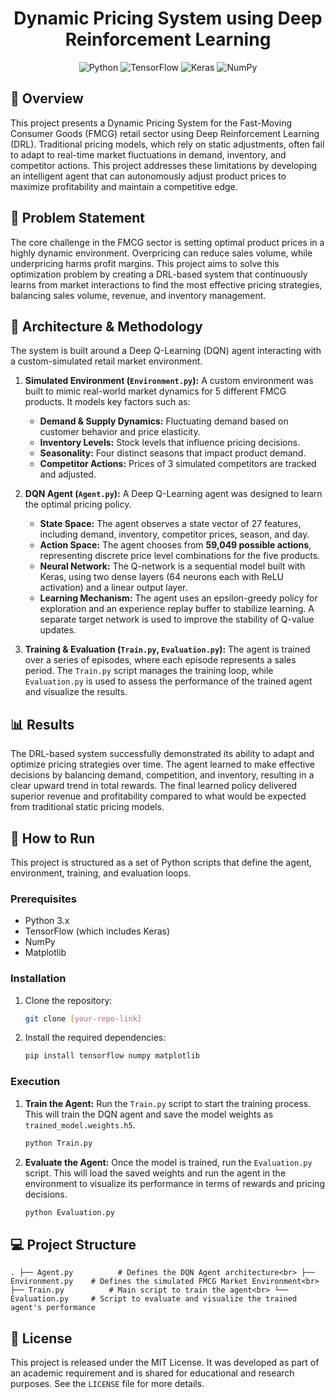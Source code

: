 <div align="center">

# Dynamic Pricing System using Deep Reinforcement Learning

![Python](https://img.shields.io/badge/Python-3776AB?style=for-the-badge&logo=python&logoColor=white) ![TensorFlow](https://img.shields.io/badge/TensorFlow-%23FF6F00.svg?style=for-the-badge&logo=TensorFlow&logoColor=white) ![Keras](https://img.shields.io/badge/Keras-%23D00000.svg?style=for-the-badge&logo=Keras&logoColor=white) ![NumPy](https://img.shields.io/badge/numpy-%23013243.svg?style=for-the-badge&logo=numpy&logoColor=white)

</div>

## 📝 Overview

This project presents a Dynamic Pricing System for the Fast-Moving Consumer Goods (FMCG) retail sector using Deep Reinforcement Learning (DRL). Traditional pricing models, which rely on static adjustments, often fail to adapt to real-time market fluctuations in demand, inventory, and competitor actions. This project addresses these limitations by developing an intelligent agent that can autonomously adjust product prices to maximize profitability and maintain a competitive edge.

## 🎯 Problem Statement

The core challenge in the FMCG sector is setting optimal product prices in a highly dynamic environment. Overpricing can reduce sales volume, while underpricing harms profit margins. This project aims to solve this optimization problem by creating a DRL-based system that continuously learns from market interactions to find the most effective pricing strategies, balancing sales volume, revenue, and inventory management.

## 🤖 Architecture & Methodology

The system is built around a Deep Q-Learning (DQN) agent interacting with a custom-simulated retail market environment.

1.  **Simulated Environment (`Environment.py`):** A custom environment was built to mimic real-world market dynamics for 5 different FMCG products. It models key factors such as:
    * **Demand & Supply Dynamics:** Fluctuating demand based on customer behavior and price elasticity.
    * **Inventory Levels:** Stock levels that influence pricing decisions.
    * **Seasonality:** Four distinct seasons that impact product demand.
    * **Competitor Actions:** Prices of 3 simulated competitors are tracked and adjusted.

2.  **DQN Agent (`Agent.py`):** A Deep Q-Learning agent was designed to learn the optimal pricing policy.
    * **State Space:** The agent observes a state vector of 27 features, including demand, inventory, competitor prices, season, and day.
    * **Action Space:** The agent chooses from **59,049 possible actions**, representing discrete price level combinations for the five products.
    * **Neural Network:** The Q-network is a sequential model built with Keras, using two dense layers (64 neurons each with ReLU activation) and a linear output layer.
    * **Learning Mechanism:** The agent uses an epsilon-greedy policy for exploration and an experience replay buffer to stabilize learning. A separate target network is used to improve the stability of Q-value updates.

3.  **Training & Evaluation (`Train.py`, `Evaluation.py`):** The agent is trained over a series of episodes, where each episode represents a sales period. The `Train.py` script manages the training loop, while `Evaluation.py` is used to assess the performance of the trained agent and visualize the results.

## 📊 Results

The DRL-based system successfully demonstrated its ability to adapt and optimize pricing strategies over time. The agent learned to make effective decisions by balancing demand, competition, and inventory, resulting in a clear upward trend in total rewards. The final learned policy delivered superior revenue and profitability compared to what would be expected from traditional static pricing models.

## 🚀 How to Run

This project is structured as a set of Python scripts that define the agent, environment, training, and evaluation loops.

### Prerequisites

* Python 3.x
* TensorFlow (which includes Keras)
* NumPy
* Matplotlib

### Installation

1.  Clone the repository:
    ```bash
    git clone [your-repo-link]
    ```

2.  Install the required dependencies:
    ```bash
    pip install tensorflow numpy matplotlib
    ```

### Execution

1.  **Train the Agent:** Run the `Train.py` script to start the training process. This will train the DQN agent and save the model weights as `trained_model.weights.h5`.
    ```bash
    python Train.py
    ```

2.  **Evaluate the Agent:** Once the model is trained, run the `Evaluation.py` script. This will load the saved weights and run the agent in the environment to visualize its performance in terms of rewards and pricing decisions.
    ```bash
    python Evaluation.py
    ```

## 💻 Project Structure
``
.
├── Agent.py          # Defines the DQN Agent architecture<br>
├── Environment.py    # Defines the simulated FMCG Market Environment<br>
├── Train.py          # Main script to train the agent<br>
└── Evaluation.py     # Script to evaluate and visualize the trained agent's performance
``

## 📜 License

This project is released under the MIT License. It was developed as part of an academic requirement and is shared for educational and research purposes. See the `LICENSE` file for more details.
